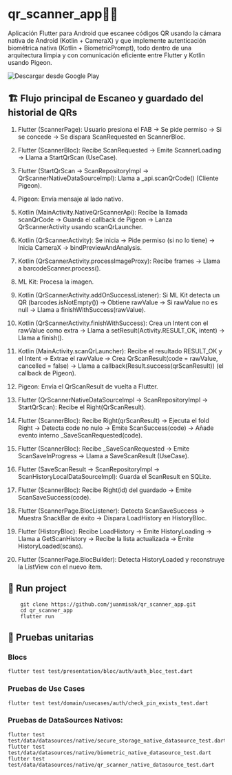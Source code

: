 # qr_scanner_app🤳🏼

Aplicación Flutter para Android que escanee códigos QR usando la cámara nativa de Android (Kotlin + CameraX) y que implemente autenticación biométrica nativa (Kotlin + BiometricPrompt), todo dentro de una arquitectura limpia y con comunicación eficiente entre Flutter y Kotlin usando Pigeon.

![Descargar desde Google Play](https://external-content.duckduckgo.com/iu/?u=https%3A%2F%2Fwww.ayto-arroyomolinos.org%2Farchivos%2Flogos%2Fgoogle-play.png%2Fimage&f=1&nofb=1&ipt=ce24cc04333965083516497ec4a1ccae8f94c42b2a3937a0c507e97fec0127c0)

## 🏗️ Flujo principal de Escaneo y guardado del historial de QRs

1. Flutter (ScannerPage): Usuario presiona el FAB -> Se pide permiso -> Si se concede -> Se dispara ScanRequested en ScannerBloc.

2. Flutter (ScannerBloc): Recibe ScanRequested -> Emite ScannerLoading -> Llama a StartQrScan (UseCase).

3. Flutter (StartQrScan -> ScanRepositoryImpl -> QrScannerNativeDataSourceImpl): Llama a _api.scanQrCode() (Cliente Pigeon).

4. Pigeon: Envía mensaje al lado nativo.

5. Kotlin (MainActivity.NativeQrScannerApi): Recibe la llamada scanQrCode -> Guarda el callback de Pigeon -> Lanza QrScannerActivity usando scanQrLauncher.

6. Kotlin (QrScannerActivity): Se inicia -> Pide permiso (si no lo tiene) -> Inicia CameraX -> bindPreviewAndAnalysis.

7. Kotlin (QrScannerActivity.processImageProxy): Recibe frames -> Llama a barcodeScanner.process().

8. ML Kit: Procesa la imagen.

9. Kotlin (QrScannerActivity.addOnSuccessListener): Si ML Kit detecta un QR (barcodes.isNotEmpty()) -> Obtiene rawValue -> Si rawValue no es null -> Llama a finishWithSuccess(rawValue).

10. Kotlin (QrScannerActivity.finishWithSuccess): Crea un Intent con el rawValue como extra -> Llama a setResult(Activity.RESULT_OK, intent) -> Llama a finish().

11. Kotlin (MainActivity.scanQrLauncher): Recibe el resultado RESULT_OK y el Intent -> Extrae el rawValue -> Crea QrScanResult(code = rawValue, cancelled = false) -> Llama a callback(Result.success(qrScanResult)) (el callback de Pigeon).

12. Pigeon: Envía el QrScanResult de vuelta a Flutter.

14. Flutter (QrScannerNativeDataSourceImpl -> ScanRepositoryImpl -> StartQrScan): Recibe el Right(QrScanResult).

15. Flutter (ScannerBloc): Recibe Right(qrScanResult) -> Ejecuta el fold Right -> Detecta code no nulo -> Emite ScanSuccess(code) -> Añade evento interno _SaveScanRequested(code).

16. Flutter (ScannerBloc): Recibe _SaveScanRequested -> Emite ScanSaveInProgress -> Llama a SaveScanResult (UseCase).

17. Flutter (SaveScanResult -> ScanRepositoryImpl -> ScanHistoryLocalDataSourceImpl): Guarda el ScanResult en SQLite.

18. Flutter (ScannerBloc): Recibe Right(id) del guardado -> Emite ScanSaveSuccess(code).

19. Flutter (ScannerPage.BlocListener): Detecta ScanSaveSuccess -> Muestra SnackBar de éxito -> Dispara LoadHistory en HistoryBloc.

20. Flutter (HistoryBloc): Recibe LoadHistory -> Emite HistoryLoading -> Llama a GetScanHistory -> Recibe la lista actualizada -> Emite HistoryLoaded(scans).

21. Flutter (ScannerPage.BlocBuilder): Detecta HistoryLoaded y reconstruye la ListView con el nuevo ítem.

## 🚀 Run project
        git clone https://github.com/juanmisak/qr_scanner_app.git
        cd qr_scanner_app
        flutter run

## 🧪 Pruebas unitarias
### Blocs
    flutter test test/presentation/bloc/auth/auth_bloc_test.dart
### Pruebas de Use Cases
    flutter test test/domain/usecases/auth/check_pin_exists_test.dart
### Pruebas de DataSources Nativos:
    flutter test test/data/datasources/native/secure_storage_native_datasource_test.dart
    flutter test test/data/datasources/native/biometric_native_datasource_test.dart
    flutter test test/data/datasources/native/qr_scanner_native_datasource_test.dart